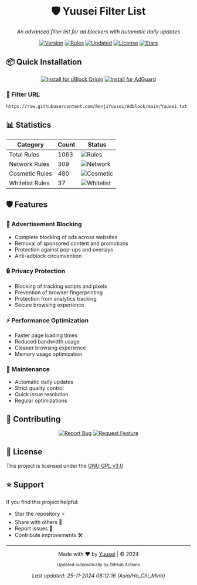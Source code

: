 <div align="center">

# 🛡️ Yuusei Filter List

_An advanced filter list for ad blockers with automatic daily updates_

[![Version](https://img.shields.io/endpoint?url=https://raw.githubusercontent.com/RenjiYuusei/Adblock/main/.github/badges/version.json)](https://github.com/RenjiYuusei/Adblock/main/Yuusei.txt)
[![Rules](https://img.shields.io/endpoint?url=https://raw.githubusercontent.com/RenjiYuusei/Adblock/main/.github/badges/rules.json)](https://raw.githubusercontent.com/RenjiYuusei/Adblock/main/Yuusei.txt)
[![Updated](https://img.shields.io/endpoint?url=https://raw.githubusercontent.com/RenjiYuusei/Adblock/main/.github/badges/updated.json)](https://github.com/RenjiYuusei/Adblock/commits/main)
[![License](https://img.shields.io/badge/license-GPL--3.0-orange?style=flat-square)](LICENSE)
[![Stars](https://img.shields.io/github/stars/RenjiYuusei/Adblock?style=flat-square&color=yellow)](https://github.com/RenjiYuusei/Adblock/stargazers)

</div>

## 📦 Quick Installation

<div align="center">

[![Install for uBlock Origin](https://img.shields.io/endpoint?url=https://raw.githubusercontent.com/RenjiYuusei/Adblock/main/.github/badges/ublock.json)](https://raw.githubusercontent.com/RenjiYuusei/Adblock/main/Yuusei.txt)
[![Install for AdGuard](https://img.shields.io/endpoint?url=https://raw.githubusercontent.com/RenjiYuusei/Adblock/main/.github/badges/adguard.json)](https://subscribe.adblockplus.org/?location=https://raw.githubusercontent.com/RenjiYuusei/Adblock/main/Yuusei.txt)

</div>

### 🔗 Filter URL
```
https://raw.githubusercontent.com/RenjiYuusei/Adblock/main/Yuusei.txt
```

## 📊 Statistics

<div align="center">

| Category | Count | Status |
|----------|--------|---------|
| Total Rules | 1063 | ![Rules](https://img.shields.io/endpoint?url=https://raw.githubusercontent.com/RenjiYuusei/Adblock/main/.github/badges/rules.json) |
| Network Rules | 309 | ![Network](https://img.shields.io/endpoint?url=https://raw.githubusercontent.com/RenjiYuusei/Adblock/main/.github/badges/network_rules.json) |
| Cosmetic Rules | 480 | ![Cosmetic](https://img.shields.io/endpoint?url=https://raw.githubusercontent.com/RenjiYuusei/Adblock/main/.github/badges/cosmetic_rules.json) |
| Whitelist Rules | 37 | ![Whitelist](https://img.shields.io/endpoint?url=https://raw.githubusercontent.com/RenjiYuusei/Adblock/main/.github/badges/whitelist_rules.json) |

</div>

## 🛡️ Features

### 🚫 Advertisement Blocking
- Complete blocking of ads across websites
- Removal of sponsored content and promotions
- Protection against pop-ups and overlays
- Anti-adblock circumvention

### 🔒 Privacy Protection
- Blocking of tracking scripts and pixels
- Prevention of browser fingerprinting
- Protection from analytics tracking
- Secure browsing experience

### ⚡ Performance Optimization
- Faster page loading times
- Reduced bandwidth usage
- Cleaner browsing experience
- Memory usage optimization

### 🔄 Maintenance
- Automatic daily updates
- Strict quality control
- Quick issue resolution
- Regular optimizations

## 🤝 Contributing

<div align="center">

[![Report Bug](https://img.shields.io/badge/Report%20Bug-Submit%20Issue-red?style=for-the-badge)](https://github.com/RenjiYuusei/Adblock/issues/new?assignees=&labels=bug&template=bug_report.md)
[![Request Feature](https://img.shields.io/badge/Request%20Feature-Submit%20Idea-blue?style=for-the-badge)](https://github.com/RenjiYuusei/Adblock/issues/new?assignees=&labels=enhancement&template=feature_request.md)

</div>

## 📜 License

This project is licensed under the [GNU GPL v3.0](LICENSE)

## ⭐ Support

If you find this project helpful:
- Star the repository ⭐
- Share with others 🔄
- Report issues 🐛
- Contribute improvements 🛠️

---

<div align="center">

Made with ❤️ by [Yuusei](https://github.com/RenjiYuusei/Adblock) | © 2024

<sub>Updated automatically by GitHub Actions</sub>

_Last updated: 25-11-2024 08:12:16 (Asia/Ho_Chi_Minh)_

</div>
